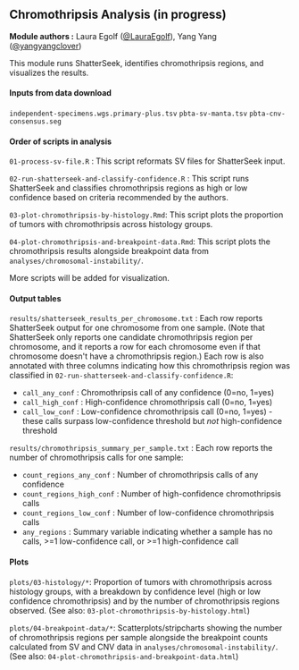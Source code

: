 ## Chromothripsis Analysis (in progress)

**Module authors :**
Laura Egolf ([@LauraEgolf](https://github.com/LauraEgolf/)), Yang Yang ([@yangyangclover](https://github.com/yangyangclover))

This module runs ShatterSeek, identifies chromothripsis regions, and visualizes the results.

#### Inputs from data download
`independent-specimens.wgs.primary-plus.tsv`
`pbta-sv-manta.tsv`
`pbta-cnv-consensus.seg`

#### Order of scripts in analysis
`01-process-sv-file.R` : This script reformats SV files for ShatterSeek input.

`02-run-shatterseek-and-classify-confidence.R` : This script runs ShatterSeek and classifies chromothripsis regions as high or low confidence based on criteria recommended by the authors. 

`03-plot-chromothripsis-by-histology.Rmd`: This script plots the proportion of tumors with chromothripsis across histology groups.

`04-plot-chromothripsis-and-breakpoint-data.Rmd`: This script plots the chromothripsis results alongside breakpoint data from `analyses/chromosomal-instability/`.

More scripts will be added for visualization.

#### Output tables
`results/shatterseek_results_per_chromosome.txt` : Each row reports ShatterSeek output for one chromosome from one sample. (Note that ShatterSeek only reports one candidate chromothripsis region per chromosome, and it reports a row for each chromosome even if that chromosome doesn't have a chromothripsis region.) Each row is also annotated with three columns indicating how this chromothripsis region was classified in `02-run-shatterseek-and-classify-confidence.R`:
- `call_any_conf` : Chromothripsis call of any confidence (0=no, 1=yes)
- `call_high_conf` : High-confidence chromothripsis call (0=no, 1=yes)
- `call_low_conf` : Low-confidence chromothripsis call (0=no, 1=yes) - these calls surpass low-confidence threshold but *not* high-confidence threshold

`results/chromothripsis_summary_per_sample.txt` : Each row reports the number of chromothripsis calls for one sample:
- `count_regions_any_conf` : Number of chromothripsis calls of any confidence
- `count_regions_high_conf` : Number of high-confidence chromothripsis calls
- `count_regions_low_conf` : Number of low-confidence chromothripsis calls
- `any_regions` : Summary variable indicating whether a sample has no calls, >=1 low-confidence call, or >=1 high-confidence call

#### Plots
`plots/03-histology/*`: Proportion of tumors with chromothripsis across histology groups, with a breakdown by confidence level (high or low confidence chromothripsis) and by the number of chromothripsis regions observed. (See also: `03-plot-chromothripsis-by-histology.html`)

`plots/04-breakpoint-data/*`: Scatterplots/stripcharts showing the number of chromothripsis regions per sample alongside the breakpoint counts calculated from SV and CNV data in `analyses/chromosomal-instability/`. (See also: `04-plot-chromothripsis-and-breakpoint-data.html`)
